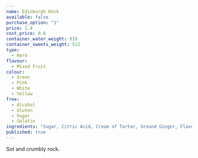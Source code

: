 ```yaml
---
name: Edinburgh Rock
available: false
purchase_option: "1"
price: 1.4
cost_price: 0.8
container_water_weight: 919
container_sweets_weight: 513
type: 
  - Hard
flavour: 
  - Mixed Fruit
colour: 
  - Green
  - Pink
  - White
  - Yellow
free: 
  - Alcohol
  - Gluten
  - Sugar
  - Gelatin
ingredients: "Sugar, Citric Acid, Cream of Tartar, Ground Ginger, Flavouring, E102, E124, E129, E142"
published: true
---
```

Sot and crumbly rock.